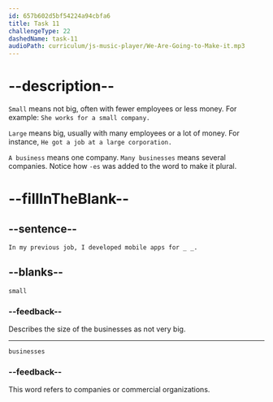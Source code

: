 ```yaml
---
id: 657b602d5bf54224a94cbfa6
title: Task 11
challengeType: 22
dashedName: task-11
audioPath: curriculum/js-music-player/We-Are-Going-to-Make-it.mp3
---
```

<!--
AUDIO REFERENCE:

In my previous job, I developed mobile apps for _ _.

-->

# --description--

`Small` means not big, often with fewer employees or less money. For example: `She works for a small company.`

`Large` means big, usually with many employees or a lot of money. For instance, `He got a job at a large corporation.`

`A business` means one company. `Many businesses` means several companies. Notice how `-es` was added to the word to make it plural.

# --fillInTheBlank--

## --sentence--

`In my previous job, I developed mobile apps for _ _.`

## --blanks--

`small`

### --feedback--

Describes the size of the businesses as not very big.

---

`businesses`

### --feedback--

This word refers to companies or commercial organizations.
